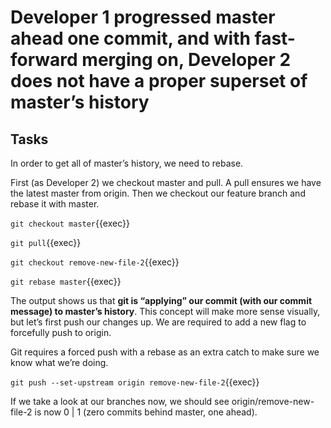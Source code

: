 # Developer 1 progressed master ahead one commit, and with fast-forward merging on, Developer 2 does not have a proper superset of master’s history

## Tasks

In order to get all of master’s history, we need to rebase.  

First (as Developer 2) we checkout master and pull. A pull ensures we have the latest master from origin. Then we checkout our feature branch and rebase it with master.

`git checkout master`{{exec}}  

`git pull`{{exec}}  

`git checkout remove-new-file-2`{{exec}}  

`git rebase master`{{exec}}  

 The output shows us that **git is “applying” our commit (with our commit message) to master’s history**. This concept will make more sense visually, but let’s first push our changes up. We are required to add a new flag to forcefully push to origin.  

Git requires a forced push with a rebase as an extra catch to make sure we know what we’re doing.

`git push --set-upstream origin remove-new-file-2`{{exec}}  

If we take a look at our branches now, we should see origin/remove-new-file-2 is now 0 | 1 (zero commits behind master, one ahead).
